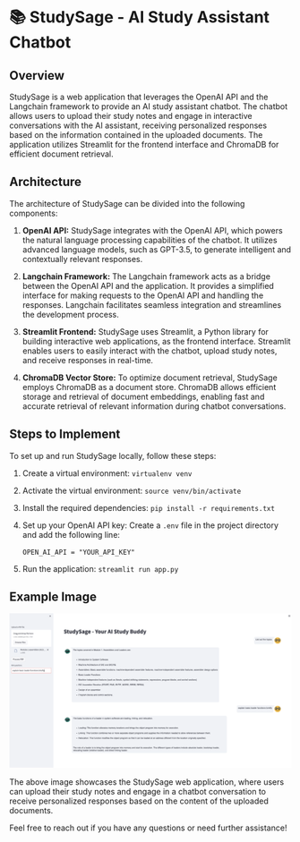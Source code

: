 # 📚 StudySage - AI Study Assistant Chatbot

## Overview
StudySage is a web application that leverages the OpenAI API and the Langchain framework to provide an AI study assistant chatbot. The chatbot allows users to upload their study notes and engage in interactive conversations with the AI assistant, receiving personalized responses based on the information contained in the uploaded documents. The application utilizes Streamlit for the frontend interface and ChromaDB for efficient document retrieval.

## Architecture
The architecture of StudySage can be divided into the following components:

1. **OpenAI API:** StudySage integrates with the OpenAI API, which powers the natural language processing capabilities of the chatbot. It utilizes advanced language models, such as GPT-3.5, to generate intelligent and contextually relevant responses.

2. **Langchain Framework:** The Langchain framework acts as a bridge between the OpenAI API and the application. It provides a simplified interface for making requests to the OpenAI API and handling the responses. Langchain facilitates seamless integration and streamlines the development process.

3. **Streamlit Frontend:** StudySage uses Streamlit, a Python library for building interactive web applications, as the frontend interface. Streamlit enables users to easily interact with the chatbot, upload study notes, and receive responses in real-time.

4. **ChromaDB Vector Store:** To optimize document retrieval, StudySage employs ChromaDB as a document store. ChromaDB allows efficient storage and retrieval of document embeddings, enabling fast and accurate retrieval of relevant information during chatbot conversations.

## Steps to Implement
To set up and run StudySage locally, follow these steps:

1. Create a virtual environment: `virtualenv venv`

2. Activate the virtual environment: `source venv/bin/activate`

3. Install the required dependencies: `pip install -r requirements.txt`

4. Set up your OpenAI API key: Create a `.env` file in the project directory and add the following line:
   ```
   OPEN_AI_API = "YOUR_API_KEY"
   ```

5. Run the application: `streamlit run app.py`

## Example Image
![StudySage Example](assets/example.png)

The above image showcases the StudySage web application, where users can upload their study notes and engage in a chatbot conversation to receive personalized responses based on the content of the uploaded documents.

Feel free to reach out if you have any questions or need further assistance!